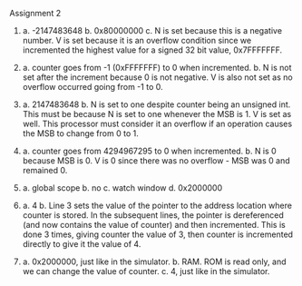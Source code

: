 Assignment 2

1. 	a. -2147483648
	b. 0x80000000
	c. N is set because this is a negative number.
	   V is set because it is an overflow condition since we incremented the highest value for a signed 32 bit value, 0x7FFFFFFF.
	   
2.	a. counter goes from -1 (0xFFFFFFF) to 0 when incremented.
	b. N is not set after the increment because 0 is not negative.
	   V is also not set as no overflow occurred going from -1 to 0.
	   
3.	a. 2147483648
	b. N is set to one despite counter being an unsigned int.  This must be because N is set to one whenever the MSB is 1.
	   V is set as well. This processor must consider it an overflow if an operation causes the MSB to change from 0 to 1.
	   
4.	a. counter goes from 4294967295 to 0 when incremented.
	b. N is 0 because MSB is 0.
	   V is 0 since there was no overflow - MSB was 0 and remained 0.
	   
5.	a. global scope
	b. no
	c. watch window
	d. 0x2000000
	
6.	a. 4
	b. Line 3 sets the value of the pointer to the address location where counter is stored.  In the subsequent lines, the pointer is dereferenced (and now contains the value of counter) and then incremented.  This is done 3 times, giving counter the value of 3, then counter is incremented directly to give it the value of 4.
	
7.	a. 0x2000000, just like in the simulator.
	b. RAM.  ROM is read only, and we can change the value of counter.
	c. 4, just like in the simulator.